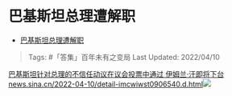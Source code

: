 # 巴基斯坦总理遭解职

- [巴基斯坦总理遭解职](https://zhuanlan.zhihu.com/p/495929066)

>Tags: #「答集」百年未有之变局 
>Last Updated: 2022/04/10

[巴基斯坦针对总理的不信任动议在议会投票中通过 伊姆兰·汗即将下台​news.sina.cn/2022-04-10/detail-imcwiwst0906540.d.html![](https://pic1.zhimg.com/v2-4e1cdcf143153eea2719ccff6ca51544_180x120.jpg)](https://link.zhihu.com/?target=https%3A//news.sina.cn/2022-04-10/detail-imcwiwst0906540.d.html)